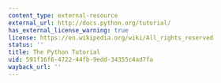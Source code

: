 ```yaml
---
content_type: external-resource
external_url: http://docs.python.org/tutorial/
has_external_license_warning: true
license: https://en.wikipedia.org/wiki/All_rights_reserved
status: ''
title: The Python Tutorial
uid: 591f16f6-4722-44fb-9edd-34355c4ad7fa
wayback_url: ''
---
```

